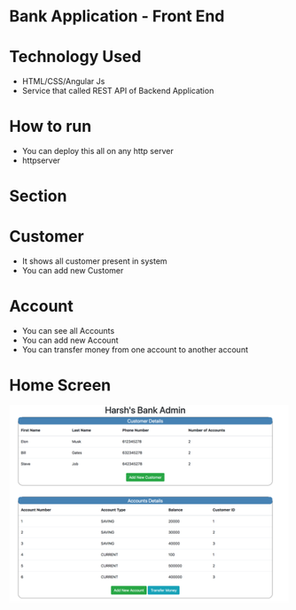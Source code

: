 # Bank Application - Front End

# Technology  Used

  - HTML/CSS/Angular Js
  - Service that called REST API of Backend Application

# How to run
- You can deploy this all on any http server
- httpserver 
# Section
# Customer
- It shows all customer present in system
- You can add new Customer

# Account
 - You can see all Accounts
 - You can add new Account
 - You can transfer money from one account to another account
 

# Home Screen
![Image of Home](https://github.com/harshshah259gmail/banking-frontend/blob/master/screenshots/home%20screen.png)
